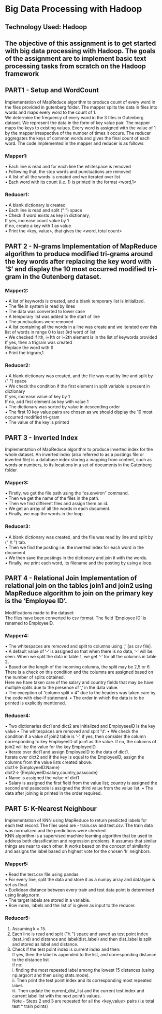# Big Data Processing with Hadoop
## Technology Used: Hadoop
##    The objective of this assignment is to get started with big data processing with Hadoop. The goals of the assignment are to implement basic text processing tasks from scratch on the Hadoop framework

## PART1 - Setup and WordCount
Implementation of MapReduce algorithm to produce count of every word in the files provided in gutenberg folder. The mapper splits the data in files into words and maps every word to the count of 1.<br /> We determine the frequency of every word in the 3 files in Gutenberg dataset. We represent the data in the form of key value pair. The mapper maps the keys to existing values. Every word is assigned with the value of 1 by the mapper irrespective of the number of times it occurs. The reducer aggregates the keys of common words and gives the final count of each word. The code implemented in the mapper and reducer is as follows:
### Mapper1:
• Each line is read and for each line the whitespace is removed<br />
• Following that, the stop words and punctuations are removed<br />
• A list of all the words is created and we iterated over list<br />
• Each word with its count (i.e. 1) is printed in the format <word,1>
### Reducer1:
• A blank dictionary is created<br />
• Each line is read and split (" ") space<br />
• Check if word exists as key in dictionary,<br />
If yes, increase count value by 1<br />
if no, create a key with 1 as value<br />
• Print the <key, value>, that gives the <word, total count>
## PART 2 - N-grams Implementation of MapReduce algorithm to produce modified tri-grams around the key words after replacing the key word with ‘$’ and display the 10 most occurred modified tri-gram in the Gutenberg dataset.
### Mapper2:
• A list of keywords is created, and a blank temporary list is initialized.<br />
• The file in system is read by lines<br />
• The data was converted to lower case<br />
• A temporary list was added to the start of line<br />
• The punctuations were removed<br />
• A list containing all the words in a line was create and we iterated over this list of words in range 0 to last 3rd word of list<br />
• We checked if ith, i+1th or i+2th element is in the list of keywords provided<br />
If yes, then a trigram was created<br />
Replace the word with $<br />
• Print the trigram,1<br />
### Reducer2:
• A blank dictionary was created, and the file was read by line and split by (" ") space<br />
• We check the condition if the first element in split variable is present in dictionary<br />
If yes, increase value of key by 1<br />
If no, add first element as key with value 1<br />
• The dictionary was sorted by value in descending order<br />
• The first 10 key value pairs are chosen as we should display the 10 most occurred modified tri-gram<br />
• The value of the key is printed<br />
## PART 3 - Inverted Index
Implementation of MapReduce algorithm to produce inverted index for the whole dataset. An inverted index (also referred to as a postings file or inverted file) is a database index storing a mapping from content, such as words or numbers, to its locations in a set of documents in the Gutenberg folder.
### Mapper3:
• Firstly, we get the file path using the “os.environ” command.<br />
• Then we get the name of the files in the path.<br />
• Then we find different files and assign them an id.<br />
• We get an array of all the words in each document.<br />
• Finally, we map the words in the loop.<br />
### Reducer3:
• A blank dictionary was created, and the file was read by line and split by (" \t ") tab.<br />
• Then we find the posting i.e. the inverted index for each word in the document.<br />
• We then save the postings in the dictionary and join it with the words.<br />
• Finally, we print each word, its filename and the posting by using a loop.<br />
## PART 4 - Relational Join Implementation of relational join on the tables join1 and join2 using MapReduce algorithm to join on the primary key is the ‘Employee ID’.
Modifications made to the dataset:<br />
The files have been converted to csv format. The field ‘Employee ID’ is renamed to EmployeeID.<br />
### Mapper4: 
• The whitespaces are removed and split to columns using ‘,’ [as csv file].<br />
• A default value of ‘-’ is assigned so that when there is no data, ‘-’ will be seen. When we split the data in table 1, we get ‘-’ for all the columns in table 2.<br />
• Based on the length of the incoming columns, the split may be 2,5 or 6. There is a check on this condition and the columns are assigned based on the number of splits obtained.<br /> Here we have taken care of the salary and country fields that may be have multiple splits due to the presence of ‘,’ in the data value.<br />
• The exception of “column split = 4” due to the headers was taken care by the code with else-if statement. • The order in which the data is to be printed is explicitly mentioned.<br />
### Reducer4: 
• Two dictionaries dict1 and dict2 are initialized and EmployeeeID is the key value • The whitespaces are removed and split ‘\t’. • We check the condition if a value of join2 table is ‘-’, if yes, then consider the column corresponding to key EmployeeID of join1 as the value. If no, the columns of join2 will be the value for the key EmployeeID.<br />
• Iterate over dict1 and assign EmployeeID to the data of dict1.<br />
Iterate over dict2 and if the key is equal to the EmployeeID, assign the columns from the value lists created above.<br />
dict1=> {EmployeeID:Name}<br />
dict2=> {EmployeeID:salary,country,passcode}<br />
• Name is assigned the value of dict1<br />
• Salary is assigned the first field from the value list; country is assigned the second and passcode is assigned the third value from the value list. • The data after joining is printed in the order required.<br />
## PART 5: K-Nearest Neighbour
Implementation of KNN using MapReduce to return predicted labels for each test record. The files used are - train.csv and test.csv. The train data was normalized and the predictions were checked.<br />
KNN algorithm is a supervised machine learning algorithm that be used to address both classification and regression problems. It assumes that similar things are near to each other. It works based on the concept of similarity and assigns the label based on highest vote for the chosen ‘k’ neighbors.<br />
### Mapper5:
• Read the test.csv file using pandas<br />
• For every line, split the data and store it as a numpy array and datatype is set as float.<br />
• Euclidean distance between every train and test data point is determined using linalg.norm.<br />
• The target labels are stored in a variable.<br />
• Row index, labels and the list of is given as input to the reducer.<br />
### Reducer5:
1. Assuming k = 15.<br />
2. Each line is read and split ("\t ") space and saved as test point index (test_ind) and distance and label(dist_label) and then dist_label is split and stored as label and distance.<br />
3. Check if the test point index is current index and then:<br />
If yes, then the label is appended to the list, and corresponding distance to the distance list<br />
If no:<br />
i. finding the most repeated label among the lowest 15 distances (using np.argsort and then using stats.mode).<br />
ii. Then print the test point index and its corresponding most repeated label.<br />
iii. Then update the current_dist_list and the current test index and current label list with the next point’s values.<br />
Note - Steps 2 and 3 are repeated for all the <key,value> pairs (i.e total test * train points)<br />
